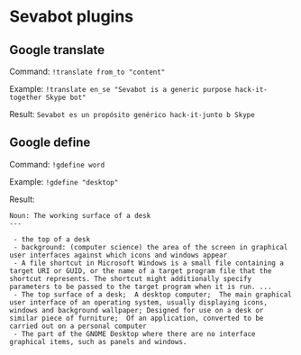 # Sevabot plugins


## Google translate

Command: `!translate from_to "content"`

Example: `!translate en_se "Sevabot is a generic purpose hack-it-together Skype bot"`

Result:
```Sevabot es un propósito genérico hack-it-junto b Skype```

## Google define

Command: `!gdefine word`

Example: `!gdefine "desktop"`

Result:
```---
Noun: The working surface of a desk
---

 - the top of a desk
 - background: (computer science) the area of the screen in graphical user interfaces against which icons and windows appear
 - A file shortcut in Microsoft Windows is a small file containing a target URI or GUID, or the name of a target program file that the shortcut represents. The shortcut might additionally specify parameters to be passed to the target program when it is run. ...
 - The top surface of a desk;  A desktop computer;  The main graphical user interface of an operating system, usually displaying icons, windows and background wallpaper; Designed for use on a desk or similar piece of furniture;  Of an application, converted to be carried out on a personal computer
 - The part of the GNOME Desktop where there are no interface graphical items, such as panels and windows.
```
